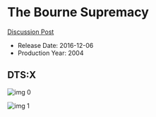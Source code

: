# The Bourne Supremacy

[Discussion Post](https://www.avsforum.com/threads/bass-eq-for-filtered-movies.2995212/post-58713422)

* Release Date: 2016-12-06
* Production Year: 2004

## DTS:X

![img 0](https://i.imgur.com/pPF5MH5.jpg)

![img 1](https://i.imgur.com/ehf5X5y.png)

